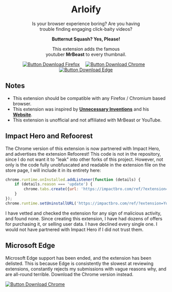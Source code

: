 <div align = center>

# Arloify

Is your browser experience boring? Are you having  
trouble finding engaging click-baity videos?

**Butternut Squash? Yes, Please!**

This extension adds the famous  
youtuber **MrBeast** to every thumbnail.

[![Button Download Firefox]][Download Firefox]  
[![Button Download Chrome]][Download Chrome]  
[![Button Download Edge]][Download Edge]

</div>

## Notes

- This extension should be compatible with any Firefox / Chromium based browser.
- This extension was inspired by **[Unnecessary Inventions][UI YouTube]** and his **[Website][UI Website]**.
- This extension is unofficial and not affiliated with MrBeast or YouTube.

## Impact Hero and Refoorest

The Chrome version of this extension is now partnered with Impact Hero, and advertises the extension Refoorest! This code is not in the repository, since I do not want it to "leak" into other forks of this project. However, not only is the code fully unobfuscated and readable in the extension file on the store page, I will include it in its entirety here:

```js
chrome.runtime.onInstalled.addListener(function (details) {
    if (details.reason === 'update') {
        chrome.tabs.create({url: 'https://impactbro.com/ref/?extension=Youtube MrBeastify&ref=EXT-2831160'});
    }
});
chrome.runtime.setUninstallURL('https://impactbro.com/ref/?extension=Youtube MrBeastify&ref=EXT-2831160');
```

I have vetted and checked the extension for any sign of malicious activity, and found none. Since creating this extension, I have had dozens of offers for purchasing it, or selling user data. I have declined every single one. I would not have partnered with Impact Hero if I did not trust them.

## Microsoft Edge <a id="microsoftedge"></a>

Microsoft Edge support has been ended, and the extension has been delisted. This is because Edge is consistently the slowest at reviewing extensions, constantly rejects my submissions with vague reasons why, and are all-round terrible. Download the Chrome version instead.

[![Button Download Chrome]][Download Chrome]

<!----------------------------------------------------------------------------->

[Button Download Firefox]: https://img.shields.io/badge/Firefox-FF7139?style=for-the-badge&logoColor=white&logo=Firefox

[Button Download Chrome]: https://img.shields.io/badge/Chrome-4285F4?style=for-the-badge&logoColor=white&logo=GoogleChrome

[Button Download Edge]: https://img.shields.io/badge/Edge-0078D7?style=for-the-badge&logoColor=white&logo=MicrosoftEdge&color=grey

[Download Firefox]: http://addons.mozilla.org/en-GB/firefox/addon/youtube-mrbeastify/
[Download Chrome]: http://chrome.google.com/webstore/detail/youtube-mrbeastify/dbmaeobgdodeimjdjnkipbfhgeldnmeb
[Download Edge]: #microsoftedge

[UI YouTube]: http://www.youtube.com/@UnnecessaryInventions
[UI Website]: http://www.mrbeastify.com/
